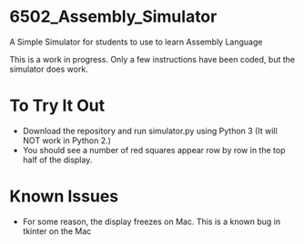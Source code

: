 # 6502_Assembly_Simulator
A Simple Simulator for students to use to learn Assembly Language

This is a work in progress.  Only a few instructions have been coded, but the simulator does work.

# To Try It Out
 - Download the repository and run simulator.py using Python 3 (It will NOT work in Python 2.)
 - You should see a number of red squares appear row by row in the top half of the display.

# Known Issues
 - For some reason, the display freezes on Mac. This is a known bug in tkinter on the Mac
